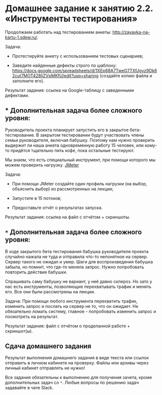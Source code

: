 # Домашнее задание к занятию 2.2. «Инструменты  тестирования»

Продолжаем работать над тестированием анкеты: http://zayavka-na-kartu-1.sdew.ru/. 

Задача:
* Протестируйте анкету с использованием тестовых сценариев;

* Заведите найденные дефекты строго по шаблону: https://docs.google.com/spreadsheets/d/1XEp68A7TweG7TXfJgyz9Dk62cut7MOT428IiZVpMKfU/edit?usp=sharing
(создайте копию файла и заполните его).

Результат задания: ссылка на Google-таблицу с заведенными дефектами. 

## * Дополнительная задача более сложного уровня:

Руководитель проекта планирует запустить его в закрытое бета-тестирование. В закрытом тестировании будут участвовать члены семьи руководителя, включая бабушку. Поэтому нам нужно проверить выдержит ли наша анкета одновременную работу 15 человек, или кому-то придётся тщательно пить кофе, пока остальные тестируют. 

Мы знаем, что есть специальный инструмент, при помощи которого мы можем проверить нагрузку. [JMeter](https://jmeter.apache.org/)

Задача:
* При помощи JMeter создайте один профиль нагрузки (на выбор, объяснить выбор) из рассмотренных на лекции;

* Запустите в 15 потоков;

* Предоставьте отчёт о результатах запуска.

Результат задания: ссылка на файл с отчётом + скриншоты.


## `*` Дополнительная задача более сложного уровня:

В ходе закрытого бета тестирования бабушка руководителя проекта случайно нажала не туда и отправила что-то непонятное на сервер. Сервер такого не ожидал и умер. Шаги для воспроизведения бабушка забыла, но помнит, что где-то меняла запрос. Нужно попробовать повторить действия бабушки. 

Спрашивать саму бабушку не вариант, у неё давно склероз. Но зато у нас есть инструменты, позволяющие перехватывать трафик и менять его. Все они были рассмотрены на лекции.

Задача:
При помощи любого инструмента перехватить трафик, изменить запрос и послать на сервер не то, что он ожидает. Не обязательно ломать систему, главное - попробовать изменить запрос и посмотреть на результат.

Результат задания: файл с отчётом о проделанной работе + скриншот(ы).


## Сдача домашнего задания
Результат выполнения домашнего задания в виде текста или ссылок отправить в личном кабинете на проверку.
Файлы или архивы через личный кабинет отправлять не нужно!

Все задания обязательны к выполнению для получения зачета, кроме дополнительных задач со `*`. 
Любые вопросы по решению задач задавайте в чате Slack.

